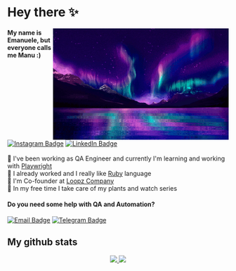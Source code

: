 # Hey there ✨

<img src="northern-lights.gif" align="right" width="400"/>

#### My name is Emanuele, but everyone calls me **Manu :)**
[![Instagram Badge](https://img.shields.io/badge/-Instagram-blueviolet?style=flat&align=right&logo=instagram&logoColor=white)](https://www.instagram.com/manuletsgo/)
[![LinkedIn Badge](https://img.shields.io/badge/-Linkedin-blueviolet?style=flat&logo=linkedin&logoColor=white)](https://www.linkedin.com/in/emanuele-marques/)
\
\
🌲 I've been working as QA Engineer and currently I'm learning and working with [Playwright](https://playwright.dev/)\
🔮 I already worked and I really like [Ruby](https://www.ruby-lang.org/pt/) language\
🎡 I'm Co-founder at [Loopz Company](https://www.loopz.com.br/)\
🌵 In my free time I take care of my plants and watch series

#### Do you need some help with QA and Automation?

[![Email Badge](https://img.shields.io/badge/Email-emanuele4dev@gmail.com-blueviolet)](mailto:emanuele4dev@gmail.com) [![Telegram Badge](https://img.shields.io/badge/Telegram-@manuletsgo-blueviolet)](https://t.me/manuletsgo)


## My github stats

<div align="center">
  <a href="https://github.com/manuletsgo">
  <img height="180em" src="https://github-readme-stats.vercel.app/api?username=manuletsgo&show_icons=true&count_private=true&line_height=30&theme=dark"/>
  <img height="180em" src="https://github-readme-stats.vercel.app/api/top-langs/?username=manuletsgo&layout=compact&theme=dark"/>
</div>
